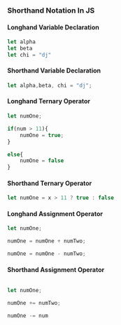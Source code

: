 ### Shorthand Notation In JS

#### Longhand Variable Declaration 

```js
let alpha
let beta
let chi = "dj"

```

#### Shorthand Variable Declaration

```js
let alpha,beta, chi = "dj";
```



#### Longhand Ternary Operator

```js
let numOne;

if(num > 11){
    numOne = true;
}

else{
    numOne = false
}
```

#### Shorthand Ternary Operator

```js
let numOne = x > 11 ? true : false
```



#### Longhand Assignment Operator

```js
let numOne;

numOne = numOne + numTwo;

numOne = numOne - numTwo;

```

#### Shorthand Assignment Operator

```js

let numOne;

numOne += numTwo;

numOne -= num

```